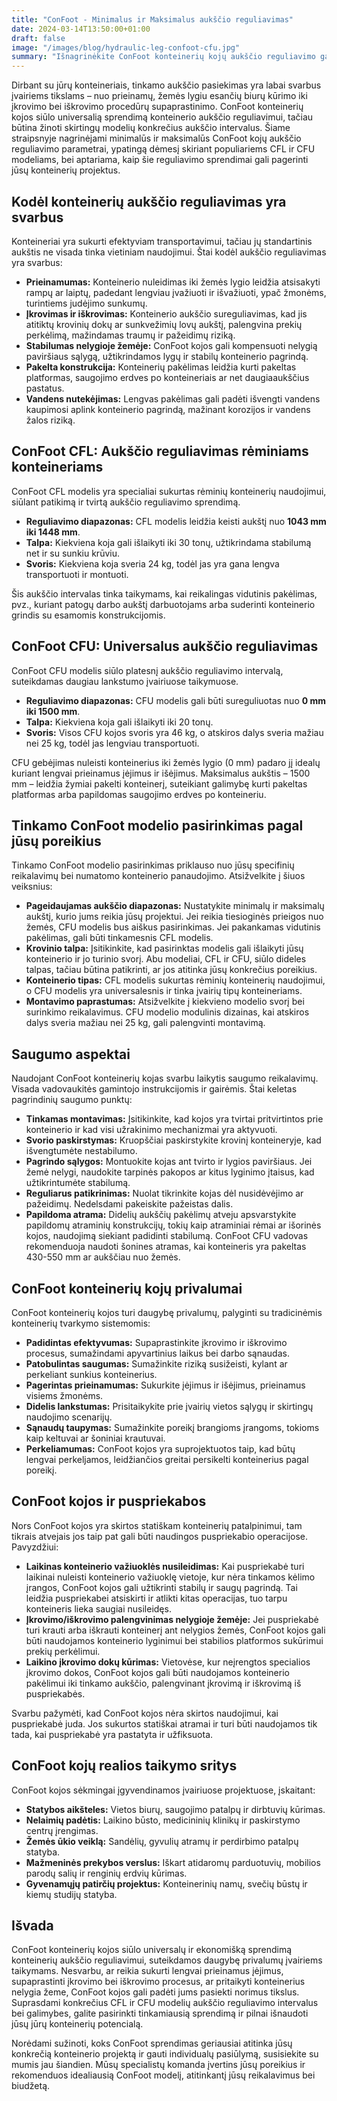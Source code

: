 ```yaml
---
title: "ConFoot - Minimalus ir Maksimalus aukščio reguliavimas"
date: 2024-03-14T13:50:00+01:00
draft: false
image: "/images/blog/hydraulic-leg-confoot-cfu.jpg"
summary: "Išnagrinėkite ConFoot konteinerių kojų aukščio reguliavimo galimybes, įskaitant CFL ir CFU modelius, siekiant optimizuoti jūsų konteinerių tvarkymą ir prieinamumą."
---
```


Dirbant su jūrų konteineriais, tinkamo aukščio pasiekimas yra labai svarbus įvairiems tikslams – nuo prieinamų, žemės lygiu esančių biurų kūrimo iki įkrovimo bei iškrovimo procedūrų supaprastinimo. ConFoot konteinerių kojos siūlo universalią sprendimą konteinerio aukščio reguliavimui, tačiau būtina žinoti skirtingų modelių konkrečius aukščio intervalus. Šiame straipsnyje nagrinėjami minimalūs ir maksimalūs ConFoot kojų aukščio reguliavimo parametrai, ypatingą dėmesį skiriant populiariems CFL ir CFU modeliams, bei aptariama, kaip šie reguliavimo sprendimai gali pagerinti jūsų konteinerių projektus.

## Kodėl konteinerių aukščio reguliavimas yra svarbus

Konteineriai yra sukurti efektyviam transportavimui, tačiau jų standartinis aukštis ne visada tinka vietiniam naudojimui. Štai kodėl aukščio reguliavimas yra svarbus:

*   **Prieinamumas:** Konteinerio nuleidimas iki žemės lygio leidžia atsisakyti rampų ar laiptų, padedant lengviau įvažiuoti ir išvažiuoti, ypač žmonėms, turintiems judėjimo sunkumų.
*   **Įkrovimas ir iškrovimas:** Konteinerio aukščio sureguliavimas, kad jis atitiktų krovinių dokų ar sunkvežimių lovų aukštį, palengvina prekių perkėlimą, mažindamas traumų ir pažeidimų riziką.
*   **Stabilumas nelygioje žemėje:** ConFoot kojos gali kompensuoti nelygią paviršiaus sąlygą, užtikrindamos lygų ir stabilų konteinerio pagrindą.
*   **Pakelta konstrukcija:** Konteinerių pakėlimas leidžia kurti pakeltas platformas, saugojimo erdves po konteineriais ar net daugiaaukščius pastatus.
*   **Vandens nutekėjimas:** Lengvas pakėlimas gali padėti išvengti vandens kaupimosi aplink konteinerio pagrindą, mažinant korozijos ir vandens žalos riziką.

## ConFoot CFL: Aukščio reguliavimas rėminiams konteineriams

ConFoot CFL modelis yra specialiai sukurtas rėminių konteinerių naudojimui, siūlant patikimą ir tvirtą aukščio reguliavimo sprendimą.

*   **Reguliavimo diapazonas:** CFL modelis leidžia keisti aukštį nuo **1043 mm iki 1448 mm**.
*   **Talpa:** Kiekviena koja gali išlaikyti iki 30 tonų, užtikrindama stabilumą net ir su sunkiu krūviu.
*   **Svoris:** Kiekviena koja sveria 24 kg, todėl jas yra gana lengva transportuoti ir montuoti.

Šis aukščio intervalas tinka taikymams, kai reikalingas vidutinis pakėlimas, pvz., kuriant patogų darbo aukštį darbuotojams arba suderinti konteinerio grindis su esamomis konstrukcijomis.

## ConFoot CFU: Universalus aukščio reguliavimas

ConFoot CFU modelis siūlo platesnį aukščio reguliavimo intervalą, suteikdamas daugiau lankstumo įvairiuose taikymuose.

*   **Reguliavimo diapazonas:** CFU modelis gali būti sureguliuotas nuo **0 mm iki 1500 mm**.
*   **Talpa:** Kiekviena koja gali išlaikyti iki 20 tonų.
*   **Svoris:** Visos CFU kojos svoris yra 46 kg, o atskiros dalys sveria mažiau nei 25 kg, todėl jas lengviau transportuoti.

CFU gebėjimas nuleisti konteinerius iki žemės lygio (0 mm) padaro jį idealų kuriant lengvai prieinamus įėjimus ir išėjimus. Maksimalus aukštis – 1500 mm – leidžia žymiai pakelti konteinerį, suteikiant galimybę kurti pakeltas platformas arba papildomas saugojimo erdves po konteineriu.

## Tinkamo ConFoot modelio pasirinkimas pagal jūsų poreikius

Tinkamo ConFoot modelio pasirinkimas priklauso nuo jūsų specifinių reikalavimų bei numatomo konteinerio panaudojimo. Atsižvelkite į šiuos veiksnius:

*   **Pageidaujamas aukščio diapazonas:** Nustatykite minimalų ir maksimalų aukštį, kurio jums reikia jūsų projektui. Jei reikia tiesioginės prieigos nuo žemės, CFU modelis bus aiškus pasirinkimas. Jei pakankamas vidutinis pakėlimas, gali būti tinkamesnis CFL modelis.
*   **Krovinio talpa:** Įsitikinkite, kad pasirinktas modelis gali išlaikyti jūsų konteinerio ir jo turinio svorį. Abu modeliai, CFL ir CFU, siūlo dideles talpas, tačiau būtina patikrinti, ar jos atitinka jūsų konkrečius poreikius.
*   **Konteinerio tipas:** CFL modelis sukurtas rėminių konteinerių naudojimui, o CFU modelis yra universalesnis ir tinka įvairių tipų konteineriams.
*   **Montavimo paprastumas:** Atsižvelkite į kiekvieno modelio svorį bei surinkimo reikalavimus. CFU modelio modulinis dizainas, kai atskiros dalys sveria mažiau nei 25 kg, gali palengvinti montavimą.

## Saugumo aspektai

Naudojant ConFoot konteinerių kojas svarbu laikytis saugumo reikalavimų. Visada vadovaukitės gamintojo instrukcijomis ir gairėmis. Štai keletas pagrindinių saugumo punktų:

*   **Tinkamas montavimas:** Įsitikinkite, kad kojos yra tvirtai pritvirtintos prie konteinerio ir kad visi užrakinimo mechanizmai yra aktyvuoti.
*   **Svorio paskirstymas:** Kruopščiai paskirstykite krovinį konteineryje, kad išvengtumėte nestabilumo.
*   **Pagrindo sąlygos:** Montuokite kojas ant tvirto ir lygios paviršiaus. Jei žemė nelygi, naudokite tarpinės pakopos ar kitus lyginimo įtaisus, kad užtikrintumėte stabilumą.
*   **Reguliarus patikrinimas:** Nuolat tikrinkite kojas dėl nusidėvėjimo ar pažeidimų. Nedelsdami pakeiskite pažeistas dalis.
*   **Papildoma atrama:** Didelių aukščių pakėlimų atveju apsvarstykite papildomų atraminių konstrukcijų, tokių kaip atraminiai rėmai ar išorinės kojos, naudojimą siekiant padidinti stabilumą. ConFoot CFU vadovas rekomenduoja naudoti šonines atramas, kai konteineris yra pakeltas 430-550 mm ar aukščiau nuo žemės.

## ConFoot konteinerių kojų privalumai

ConFoot konteinerių kojos turi daugybę privalumų, palyginti su tradicinėmis konteinerių tvarkymo sistemomis:

*   **Padidintas efektyvumas:** Supaprastinkite įkrovimo ir iškrovimo procesus, sumažindami apyvartinius laikus bei darbo sąnaudas.
*   **Patobulintas saugumas:** Sumažinkite riziką susižeisti, kylant ar perkeliant sunkius konteinerius.
*   **Pagerintas prieinamumas:** Sukurkite įėjimus ir išėjimus, prieinamus visiems žmonėms.
*   **Didelis lankstumas:** Prisitaikykite prie įvairių vietos sąlygų ir skirtingų naudojimo scenarijų.
*   **Sąnaudų taupymas:** Sumažinkite poreikį brangioms įrangoms, tokioms kaip keltuvai ar šoniniai krautuvai.
*   **Perkeliamumas:** ConFoot kojos yra suprojektuotos taip, kad būtų lengvai perkeljamos, leidžiančios greitai persikelti konteinerius pagal poreikį.

## ConFoot kojos ir puspriekabos

Nors ConFoot kojos yra skirtos statiškam konteinerių patalpinimui, tam tikrais atvejais jos taip pat gali būti naudingos puspriekabio operacijose. Pavyzdžiui:

*   **Laikinas konteinerio važiuoklės nusileidimas:** Kai puspriekabė turi laikinai nuleisti konteinerio važiuoklę vietoje, kur nėra tinkamos kėlimo įrangos, ConFoot kojos gali užtikrinti stabilų ir saugų pagrindą. Tai leidžia puspriekabei atsiskirti ir atlikti kitas operacijas, tuo tarpu konteineris lieka saugiai nusileidęs.
*   **Įkrovimo/iškrovimo palengvinimas nelygioje žemėje:** Jei puspriekabė turi krauti arba iškrauti konteinerį ant nelygios žemės, ConFoot kojos gali būti naudojamos konteinerio lyginimui bei stabilios platformos sukūrimui prekių perkėlimui.
*   **Laikino įkrovimo dokų kūrimas:** Vietovėse, kur neįrengtos specialios įkrovimo dokos, ConFoot kojos gali būti naudojamos konteinerio pakėlimui iki tinkamo aukščio, palengvinant įkrovimą ir iškrovimą iš puspriekabės.

Svarbu pažymėti, kad ConFoot kojos nėra skirtos naudojimui, kai puspriekabė juda. Jos sukurtos statiškai atramai ir turi būti naudojamos tik tada, kai puspriekabė yra pastatyta ir užfiksuota.

## ConFoot kojų realios taikymo sritys

ConFoot kojos sėkmingai įgyvendinamos įvairiuose projektuose, įskaitant:

*   **Statybos aikšteles:** Vietos biurų, saugojimo patalpų ir dirbtuvių kūrimas.
*   **Nelaimių padėtis:** Laikino būsto, medicininių klinikų ir paskirstymo centrų įrengimas.
*   **Žemės ūkio veiklą:** Sandėlių, gyvulių atramų ir perdirbimo patalpų statyba.
*   **Mažmeninės prekybos verslus:** Iškart atidaromų parduotuvių, mobilios parodų salių ir renginių erdvių kūrimas.
*   **Gyvenamųjų patirčių projektus:** Konteinerinių namų, svečių būstų ir kiemų studijų statyba.

## Išvada

ConFoot konteinerių kojos siūlo universalų ir ekonomišką sprendimą konteinerių aukščio reguliavimui, suteikdamos daugybę privalumų įvairiems taikymams. Nesvarbu, ar reikia sukurti lengvai prieinamus įėjimus, supaprastinti įkrovimo bei iškrovimo procesus, ar pritaikyti konteinerius nelygia žeme, ConFoot kojos gali padėti jums pasiekti norimus tikslus. Suprasdami konkrečius CFL ir CFU modelių aukščio reguliavimo intervalus bei galimybes, galite pasirinkti tinkamiausią sprendimą ir pilnai išnaudoti jūsų jūrų konteinerių potencialą.

Norėdami sužinoti, koks ConFoot sprendimas geriausiai atitinka jūsų konkrečią konteinerio projektą ir gauti individualų pasiūlymą, susisiekite su mumis jau šiandien. Mūsų specialistų komanda įvertins jūsų poreikius ir rekomenduos idealiausią ConFoot modelį, atitinkantį jūsų reikalavimus bei biudžetą.